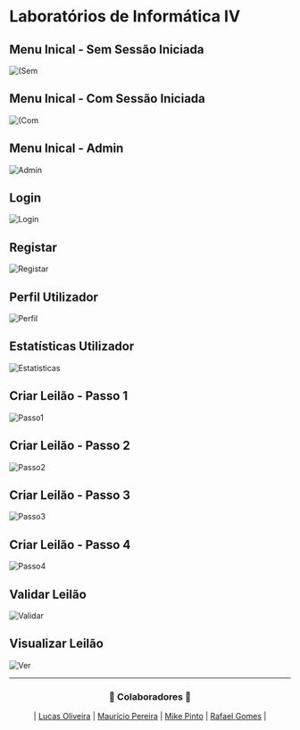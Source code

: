 # Laboratórios de Informática IV

## Menu Inical - Sem Sessão Iniciada
![(Sem](https://github.com/RafaGomes1/LI4/blob/main/images/paginaInicial(SemSessaoIniciada).png?raw=true)

## Menu Inical - Com Sessão Iniciada
![(Com](https://github.com/RafaGomes1/LI4/blob/main/images/paginaInicial(ComSessaoIniciada).png?raw=true)

## Menu Inical - Admin
![Admin](https://github.com/RafaGomes1/LI4/blob/main/images/paginaInicialAdministrador.png?raw=true)

## Login
![Login](https://github.com/RafaGomes1/LI4/blob/main/images/login.png?raw=true)

## Registar
![Registar](https://github.com/RafaGomes1/LI4/blob/main/images/create.png?raw=true)

## Perfil Utilizador
![Perfil](https://github.com/RafaGomes1/LI4/blob/main/images/paginaVisualizarPerfil.png?raw=true)

## Estatísticas Utilizador
![Estatisticas](https://github.com/RafaGomes1/LI4/blob/main/images/paginaEstatisticasUtilizador.png?raw=true)

## Criar Leilão - Passo 1
![Passo1](https://github.com/RafaGomes1/LI4/blob/main/images/paginaCriarLeilao(Parte1).png?raw=true)

## Criar Leilão - Passo 2
![Passo2](https://github.com/RafaGomes1/LI4/blob/main/images/paginaCriarLeilao(Parte2).png?raw=true)

## Criar Leilão - Passo 3
![Passo3](https://github.com/RafaGomes1/LI4/blob/main/images/paginaCriarLeilao(Parte3).png?raw=true)

## Criar Leilão - Passo 4
![Passo4](https://github.com/RafaGomes1/LI4/blob/main/images/paginaCriarLeilao(Parte4).png?raw=true)

## Validar Leilão
![Validar](https://github.com/RafaGomes1/LI4/blob/main/images/paginaReverLeilao.png?raw=true)

## Visualizar Leilão
![Ver](https://github.com/RafaGomes1/LI4/blob/main/images/VisualizarLeilao.png?raw=true)

---

<h3 align="center">🚀 Colaboradores 🚀</h3>

<div align="center">

| [Lucas Oliveira](https://github.com/LucasOli20) | [Maurício Pereira](https://github.com/mauriciopereira74) | [Mike Pinto](https://github.com/mrmikept) | [Rafael Gomes](https://github.com/RafaGomes1) |

</div>
